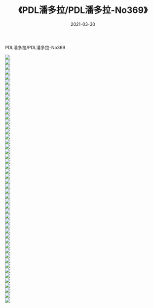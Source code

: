 ﻿---
layout: post
title:  《PDL潘多拉/PDL潘多拉-No369》
date:   2021-03-30
img: http://img.660000.xyz/Sharelink/网络美图/2021/PDL潘多拉/PDL潘多拉-No369/000.jpg
categories: [美女, 清纯, 唯美]
---

PDL潘多拉/PDL潘多拉-No369

 ![](http://img.660000.xyz/Sharelink/网络美图/2021/PDL潘多拉/PDL潘多拉-No369/001.jpg) <br>![](http://img.660000.xyz/Sharelink/网络美图/2021/PDL潘多拉/PDL潘多拉-No369/002.jpg) <br>![](http://img.660000.xyz/Sharelink/网络美图/2021/PDL潘多拉/PDL潘多拉-No369/003.jpg) <br>![](http://img.660000.xyz/Sharelink/网络美图/2021/PDL潘多拉/PDL潘多拉-No369/004.jpg) <br>![](http://img.660000.xyz/Sharelink/网络美图/2021/PDL潘多拉/PDL潘多拉-No369/005.jpg) <br>![](http://img.660000.xyz/Sharelink/网络美图/2021/PDL潘多拉/PDL潘多拉-No369/006.jpg) <br>![](http://img.660000.xyz/Sharelink/网络美图/2021/PDL潘多拉/PDL潘多拉-No369/007.jpg) <br>![](http://img.660000.xyz/Sharelink/网络美图/2021/PDL潘多拉/PDL潘多拉-No369/008.jpg) <br>![](http://img.660000.xyz/Sharelink/网络美图/2021/PDL潘多拉/PDL潘多拉-No369/009.jpg) <br>![](http://img.660000.xyz/Sharelink/网络美图/2021/PDL潘多拉/PDL潘多拉-No369/010.jpg) <br>![](http://img.660000.xyz/Sharelink/网络美图/2021/PDL潘多拉/PDL潘多拉-No369/011.jpg) <br>![](http://img.660000.xyz/Sharelink/网络美图/2021/PDL潘多拉/PDL潘多拉-No369/012.jpg) <br>![](http://img.660000.xyz/Sharelink/网络美图/2021/PDL潘多拉/PDL潘多拉-No369/013.jpg) <br>![](http://img.660000.xyz/Sharelink/网络美图/2021/PDL潘多拉/PDL潘多拉-No369/014.jpg) <br>![](http://img.660000.xyz/Sharelink/网络美图/2021/PDL潘多拉/PDL潘多拉-No369/015.jpg) <br>![](http://img.660000.xyz/Sharelink/网络美图/2021/PDL潘多拉/PDL潘多拉-No369/016.jpg) <br>![](http://img.660000.xyz/Sharelink/网络美图/2021/PDL潘多拉/PDL潘多拉-No369/017.jpg) <br>![](http://img.660000.xyz/Sharelink/网络美图/2021/PDL潘多拉/PDL潘多拉-No369/018.jpg) <br>![](http://img.660000.xyz/Sharelink/网络美图/2021/PDL潘多拉/PDL潘多拉-No369/019.jpg) <br>![](http://img.660000.xyz/Sharelink/网络美图/2021/PDL潘多拉/PDL潘多拉-No369/020.jpg) <br>![](http://img.660000.xyz/Sharelink/网络美图/2021/PDL潘多拉/PDL潘多拉-No369/021.jpg) <br>![](http://img.660000.xyz/Sharelink/网络美图/2021/PDL潘多拉/PDL潘多拉-No369/022.jpg) <br>![](http://img.660000.xyz/Sharelink/网络美图/2021/PDL潘多拉/PDL潘多拉-No369/023.jpg) <br>![](http://img.660000.xyz/Sharelink/网络美图/2021/PDL潘多拉/PDL潘多拉-No369/024.jpg) <br>![](http://img.660000.xyz/Sharelink/网络美图/2021/PDL潘多拉/PDL潘多拉-No369/025.jpg) <br>![](http://img.660000.xyz/Sharelink/网络美图/2021/PDL潘多拉/PDL潘多拉-No369/026.jpg) <br>![](http://img.660000.xyz/Sharelink/网络美图/2021/PDL潘多拉/PDL潘多拉-No369/027.jpg) <br>![](http://img.660000.xyz/Sharelink/网络美图/2021/PDL潘多拉/PDL潘多拉-No369/028.jpg) <br>![](http://img.660000.xyz/Sharelink/网络美图/2021/PDL潘多拉/PDL潘多拉-No369/029.jpg) <br>![](http://img.660000.xyz/Sharelink/网络美图/2021/PDL潘多拉/PDL潘多拉-No369/030.jpg) <br>![](http://img.660000.xyz/Sharelink/网络美图/2021/PDL潘多拉/PDL潘多拉-No369/031.jpg) <br>![](http://img.660000.xyz/Sharelink/网络美图/2021/PDL潘多拉/PDL潘多拉-No369/032.jpg) <br>![](http://img.660000.xyz/Sharelink/网络美图/2021/PDL潘多拉/PDL潘多拉-No369/033.jpg) <br>![](http://img.660000.xyz/Sharelink/网络美图/2021/PDL潘多拉/PDL潘多拉-No369/034.jpg) <br>![](http://img.660000.xyz/Sharelink/网络美图/2021/PDL潘多拉/PDL潘多拉-No369/035.jpg) <br>![](http://img.660000.xyz/Sharelink/网络美图/2021/PDL潘多拉/PDL潘多拉-No369/036.jpg) <br>![](http://img.660000.xyz/Sharelink/网络美图/2021/PDL潘多拉/PDL潘多拉-No369/037.jpg) <br>![](http://img.660000.xyz/Sharelink/网络美图/2021/PDL潘多拉/PDL潘多拉-No369/038.jpg) <br>![](http://img.660000.xyz/Sharelink/网络美图/2021/PDL潘多拉/PDL潘多拉-No369/039.jpg) <br>![](http://img.660000.xyz/Sharelink/网络美图/2021/PDL潘多拉/PDL潘多拉-No369/040.jpg) <br>![](http://img.660000.xyz/Sharelink/网络美图/2021/PDL潘多拉/PDL潘多拉-No369/041.jpg) <br>![](http://img.660000.xyz/Sharelink/网络美图/2021/PDL潘多拉/PDL潘多拉-No369/042.jpg) <br>![](http://img.660000.xyz/Sharelink/网络美图/2021/PDL潘多拉/PDL潘多拉-No369/043.jpg) <br>![](http://img.660000.xyz/Sharelink/网络美图/2021/PDL潘多拉/PDL潘多拉-No369/044.jpg) <br>![](http://img.660000.xyz/Sharelink/网络美图/2021/PDL潘多拉/PDL潘多拉-No369/045.jpg) <br>![](http://img.660000.xyz/Sharelink/网络美图/2021/PDL潘多拉/PDL潘多拉-No369/046.jpg) <br>![](http://img.660000.xyz/Sharelink/网络美图/2021/PDL潘多拉/PDL潘多拉-No369/047.jpg) <br>![](http://img.660000.xyz/Sharelink/网络美图/2021/PDL潘多拉/PDL潘多拉-No369/048.jpg) <br>![](http://img.660000.xyz/Sharelink/网络美图/2021/PDL潘多拉/PDL潘多拉-No369/049.jpg) <br>![](http://img.660000.xyz/Sharelink/网络美图/2021/PDL潘多拉/PDL潘多拉-No369/050.jpg) <br>